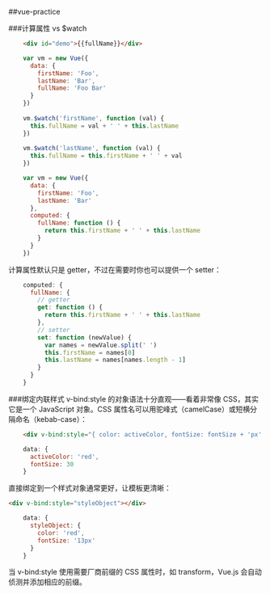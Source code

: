 ##vue-practice

###计算属性 vs $watch
```html
    <div id="demo">{{fullName}}</div>
```

```javascript
    var vm = new Vue({
      data: {
        firstName: 'Foo',
        lastName: 'Bar',
        fullName: 'Foo Bar'
      }
    })
    
    vm.$watch('firstName', function (val) {
      this.fullName = val + ' ' + this.lastName
    })
    
    vm.$watch('lastName', function (val) {
      this.fullName = this.firstName + ' ' + val
    })

```

```javascript
    var vm = new Vue({
      data: {
        firstName: 'Foo',
        lastName: 'Bar'
      },
      computed: {
        fullName: function () {
          return this.firstName + ' ' + this.lastName
        }
      }
    })
```

计算属性默认只是 getter，不过在需要时你也可以提供一个 setter：
```javascript
    computed: {
      fullName: {
        // getter
        get: function () {
          return this.firstName + ' ' + this.lastName
        },
        // setter
        set: function (newValue) {
          var names = newValue.split(' ')
          this.firstName = names[0]
          this.lastName = names[names.length - 1]
        }
      }
    }
```

###绑定内联样式
v-bind:style 的对象语法十分直观——看着非常像 CSS，其实它是一个 JavaScript 对象。CSS 属性名可以用驼峰式（camelCase）或短横分隔命名（kebab-case）：
```html
    <div v-bind:style="{ color: activeColor, fontSize: fontSize + 'px' }"></div>
```

```javascript
    data: {
      activeColor: 'red',
      fontSize: 30
    }
```
直接绑定到一个样式对象通常更好，让模板更清晰：
```html
<div v-bind:style="styleObject"></div>
```

```javascript
    data: {
      styleObject: {
        color: 'red',
        fontSize: '13px'
      }
    }    
```

当 v-bind:style 使用需要厂商前缀的 CSS 属性时，如 transform，Vue.js 会自动侦测并添加相应的前缀。
